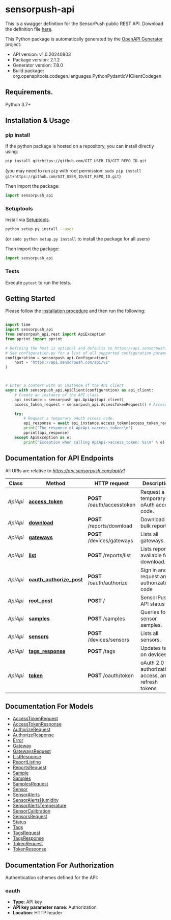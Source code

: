 # sensorpush-api
This is a swagger definition for the SensorPush public REST API. Download the definition file [here](https://api.sensorpush.com/api/v1/support/swagger/swagger-v1.json).

This Python package is automatically generated by the [OpenAPI Generator](https://openapi-generator.tech) project:

- API version: v1.0.20240803
- Package version: 2.1.2
- Generator version: 7.8.0
- Build package: org.openapitools.codegen.languages.PythonPydanticV1ClientCodegen

## Requirements.

Python 3.7+

## Installation & Usage
### pip install

If the python package is hosted on a repository, you can install directly using:

```sh
pip install git+https://github.com/GIT_USER_ID/GIT_REPO_ID.git
```
(you may need to run `pip` with root permission: `sudo pip install git+https://github.com/GIT_USER_ID/GIT_REPO_ID.git`)

Then import the package:
```python
import sensorpush_api
```

### Setuptools

Install via [Setuptools](http://pypi.python.org/pypi/setuptools).

```sh
python setup.py install --user
```
(or `sudo python setup.py install` to install the package for all users)

Then import the package:
```python
import sensorpush_api
```

### Tests

Execute `pytest` to run the tests.

## Getting Started

Please follow the [installation procedure](#installation--usage) and then run the following:

```python

import time
import sensorpush_api
from sensorpush_api.rest import ApiException
from pprint import pprint

# Defining the host is optional and defaults to https://api.sensorpush.com/api/v1
# See configuration.py for a list of all supported configuration parameters.
configuration = sensorpush_api.Configuration(
    host = "https://api.sensorpush.com/api/v1"
)



# Enter a context with an instance of the API client
async with sensorpush_api.ApiClient(configuration) as api_client:
    # Create an instance of the API class
    api_instance = sensorpush_api.ApiApi(api_client)
    access_token_request = sensorpush_api.AccessTokenRequest() # AccessTokenRequest | 

    try:
        # Request a temporary oAuth access code.
        api_response = await api_instance.access_token(access_token_request)
        print("The response of ApiApi->access_token:\n")
        pprint(api_response)
    except ApiException as e:
        print("Exception when calling ApiApi->access_token: %s\n" % e)

```

## Documentation for API Endpoints

All URIs are relative to *https://api.sensorpush.com/api/v1*

Class | Method | HTTP request | Description
------------ | ------------- | ------------- | -------------
*ApiApi* | [**access_token**](docs/ApiApi.md#access_token) | **POST** /oauth/accesstoken | Request a temporary oAuth access code.
*ApiApi* | [**download**](docs/ApiApi.md#download) | **POST** /reports/download | Download bulk reports.
*ApiApi* | [**gateways**](docs/ApiApi.md#gateways) | **POST** /devices/gateways | Lists all gateways.
*ApiApi* | [**list**](docs/ApiApi.md#list) | **POST** /reports/list | Lists reports available for download.
*ApiApi* | [**oauth_authorize_post**](docs/ApiApi.md#oauth_authorize_post) | **POST** /oauth/authorize | Sign in and request an authorization code
*ApiApi* | [**root_post**](docs/ApiApi.md#root_post) | **POST** / | SensorPush API status
*ApiApi* | [**samples**](docs/ApiApi.md#samples) | **POST** /samples | Queries for sensor samples.
*ApiApi* | [**sensors**](docs/ApiApi.md#sensors) | **POST** /devices/sensors | Lists all sensors.
*ApiApi* | [**tags_response**](docs/ApiApi.md#tags_response) | **POST** /tags | Updates tags on devices.
*ApiApi* | [**token**](docs/ApiApi.md#token) | **POST** /oauth/token | oAuth 2.0 for authorization, access, and refresh tokens


## Documentation For Models

 - [AccessTokenRequest](docs/AccessTokenRequest.md)
 - [AccessTokenResponse](docs/AccessTokenResponse.md)
 - [AuthorizeRequest](docs/AuthorizeRequest.md)
 - [AuthorizeResponse](docs/AuthorizeResponse.md)
 - [Error](docs/Error.md)
 - [Gateway](docs/Gateway.md)
 - [GatewaysRequest](docs/GatewaysRequest.md)
 - [ListResponse](docs/ListResponse.md)
 - [ReportListing](docs/ReportListing.md)
 - [ReportsRequest](docs/ReportsRequest.md)
 - [Sample](docs/Sample.md)
 - [Samples](docs/Samples.md)
 - [SamplesRequest](docs/SamplesRequest.md)
 - [Sensor](docs/Sensor.md)
 - [SensorAlerts](docs/SensorAlerts.md)
 - [SensorAlertsHumidity](docs/SensorAlertsHumidity.md)
 - [SensorAlertsTemperature](docs/SensorAlertsTemperature.md)
 - [SensorCalibration](docs/SensorCalibration.md)
 - [SensorsRequest](docs/SensorsRequest.md)
 - [Status](docs/Status.md)
 - [Tags](docs/Tags.md)
 - [TagsRequest](docs/TagsRequest.md)
 - [TagsResponse](docs/TagsResponse.md)
 - [TokenRequest](docs/TokenRequest.md)
 - [TokenResponse](docs/TokenResponse.md)


<a id="documentation-for-authorization"></a>
## Documentation For Authorization


Authentication schemes defined for the API:
<a id="oauth"></a>
### oauth

- **Type**: API key
- **API key parameter name**: Authorization
- **Location**: HTTP header
